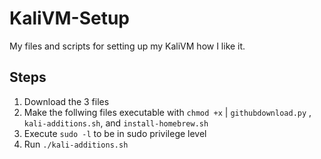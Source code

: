 # KaliVM-Setup
My files and scripts for setting up my KaliVM how I like it.

## Steps
1. Download the 3 files
2. Make the follwing files executable with `chmod +x` | `githubdownload.py` , `kali-additions.sh`, and `install-homebrew.sh`
3. Execute `sudo -l` to be in sudo privilege level
4. Run `./kali-additions.sh`

